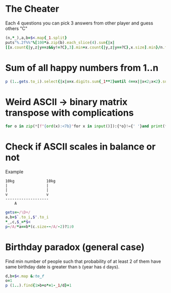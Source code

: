 # The Cheater

Each 4 questions you can pick 3 answers from other player and guess others "C"

```ruby
(n,*_),a,b=$<.map{_1.split}
puts"%.2f%%"%[100*a.zip(b).each_slice(4).sum{|x|
[[x.count{|y,z|y==z&&y!=?C},3].min+x.count{|y,z|y==?C},x.size].min}/n.to_f]
```

# Sum of all happy numbers from 1..n

```ruby
p (1..gets.to_i).select{|x|x=x.digits.sum{_1**2}until 4==x||x<2;x<2}.sum
```

# Weird ASCII -> binary matrix transpose with complications

```python
for o in zip(*[f"{ord(x):<7b}"for x in input()]):{*o}!={' '}and print(*o,sep='')
```

# Check if ASCII scales in balance or not

Example

```
10kg              10kg
|                 |
|                 |
v                 v
-------------------
    A
```

```ruby
gets=~/\D+/
a,b=$`.to_i,$'.to_i
*_,c,$_=*$<
p~/A/*a==b*(c.size-~/A/-2)?1:0
```

# Birthday paradox (general case)

Find min number of people such that probability of at least 2 of them have same birthday date is greater than `b` (year has `d` days).

```ruby
d,b=$<.map &:to_f
o=1
p (1..).find{1>b+o*=1-_1/d}+1
```
